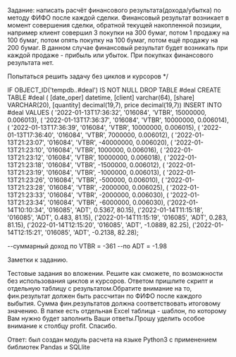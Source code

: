 Задание: написать расчёт финансового результата(дохода/убытка) по методу ФИФО после каждой сделки.
Финансовый результат возникает в момент совершения сделки, обратной текущей накопленной позиции, например клиент совершил 3 покупки на 300 бумаг, 
потом 1 продажу на 100 бумаг, потом опять покупку на 100 бумаг, потом ещё продажу на 200 бумаг.
В данном случае финансовый результат будет возникать при каждой продаже - прибыль или убыток. При покупках финансового результата нет.

Попытаться решить задачу без циклов и курсоров
*/

IF OBJECT_ID('tempdb..#deal') IS NOT NULL DROP TABLE #deal
CREATE TABLE #deal ( [date_oper] datetime, [client] varchar(64), [share] VARCHAR(20), [quantity] decimal(19,7), price decimal(19,7))
INSERT INTO #deal
VALUES
( '2022-01-13T17:36:32', '016084', 'VTBR', 15000000, 0.006013),
( '2022-01-13T17:36:37', '016084', 'VTBR', 10000000, 0.006014),
( '2022-01-13T17:36:39', '016084', 'VTBR', 10000000, 0.006015), 
( '2022-01-13T17:36:40', '016084', 'VTBR', 7000000, 0.006012), 
( '2022-01-13T21:23:07', '016084', 'VTBR', -40000000, 0.006020), 
( '2022-01-13T21:23:10', '016084', 'VTBR', 1000000, 0.006016),
( '2022-01-13T21:23:12', '016084', 'VTBR', 10000000, 0.006018), 
( '2022-01-13T21:23:18', '016084', 'VTBR', -1500000, 0.006012), 
( '2022-01-13T21:23:19', '016084', 'VTBR', -1000000, 0.006013), 
( '2022-01-13T21:23:26', '016084', 'VTBR', -500000, 0.006010),
( '2022-01-13T21:23:28', '016084', 'VTBR', -2000000, 0.006025), 
( '2022-01-13T21:23:33', '016084', 'VTBR', -2000000, 0.006030),
( '2022-01-13T21:23:34', '016084', 'VTBR', -6000000, 0.006030),
('2022-01-14T10:10:34', '016085', 'ADT', 0.5367, 80.15),
('2022-01-14T11:15:18', '016085', 'ADT', 0.483, 81.15),
('2022-01-14T11:15:19', '016085', 'ADT', 0.283, 81.15),
('2022-01-14T12:15:20', '016085', 'ADT', -1.0889, 82.25),
('2022-01-14T12:15:21', '016085', 'ADT', -0.2138, 82.28);


--суммарный доход по VTBR = -361
--по ADT = -1.98

Заметки к заданию. 

Тестовые задания во вложении. Решите как сможете, по возможности без использования циклов и курсоров. 
Ответом пришлите скрипт и отдельную таблицу с результатом.Обратите внимание на то, фин.результат должен быть рассчитан по ФИФО после каждого выбытия. Сумма фин.результатов должна соответствовать итоговому значению. 
В папке есть отдельная Excel таблица - шаблон, по которому Вам нужно будет заполнить Ваши ответы.Прошу уделить особое внимание к столбцу profit.
Спасибо. 

Ответ: был создан модуль расчета на языке Python3 с применением библиотек Pandas и SQLlite

